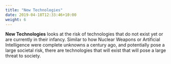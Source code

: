 ```yaml
---
title: "New Technologies"
date: 2019-04-18T12:33:46+10:00
weight: 6
---
```


**New Technologies** looks at the risk of technologies that do not exist yet or are currently in their infancy. Similar to how Nuclear Weapons or Artificial Intelligence were complete unknowns a century ago, and potentially pose a large societal risk, there are technologies that will exist that will pose a large threat to society. 
